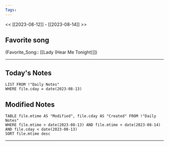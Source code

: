 ```yaml
---
Tags:
---
```

<< [[2023-08-12]] - [[2023-08-14]] >>
## Favorite song
(Favorite_Song:: [[Lady (Hear Me Tonight)]])

___
## Today's Notes
```dataview
LIST FROM !"Daily Notes"
WHERE file.cday = date(2023-08-13)
```
## Modified Notes
```dataview
TABLE file.mtime AS "Modified", file.cday AS "Created" FROM !"Daily Notes" 
WHERE file.mtime > date(2023-08-13) AND file.mtime < date(2023-08-14) AND file.cday < date(2023-08-13)
SORT file.mtime desc
```
___
